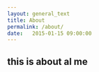 ```yaml
---
layout: general_text
title: About
permalink: /about/
date:   2015-01-15 09:00:00
---
```


## this is about al me